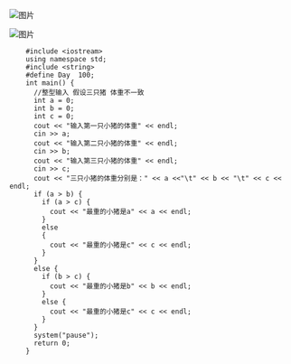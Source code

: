 ![图片](https://user-images.githubusercontent.com/38878365/192509918-7f25e012-2777-4fed-b4ca-004c1914a146.png)
 
![图片](https://user-images.githubusercontent.com/38878365/192510022-f2b60e94-6bbd-4fc7-aca8-7835863aa65e.png)
 
 
        #include <iostream>
        using namespace std;
        #include <string>
        #define Day  100;
        int main() {
          //整型输入 假设三只猪 体重不一致
          int a = 0;
          int b = 0;
          int c = 0;
          cout << "输入第一只小猪的体重" << endl;
          cin >> a;
          cout << "输入第二只小猪的体重" << endl;
          cin >> b;
          cout << "输入第三只小猪的体重" << endl;
          cin >> c;
          cout << "三只小猪的体重分别是：" << a <<"\t" << b << "\t" << c << endl;
          if (a > b) {
            if (a > c) {
              cout << "最重的小猪是a" << a << endl;
            }
            else
            {
              cout << "最重的小猪是c" << c << endl;
            }
          }
          else {
            if (b > c) {
              cout << "最重的小猪是b" << b << endl;
            }
            else {
              cout << "最重的小猪是c" << c << endl;
            }
          }
          system("pause");
          return 0;
        }



